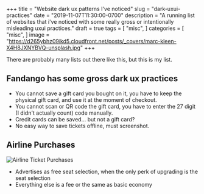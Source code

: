 +++
title = "Website dark ux patterns I've noticed"
slug = "dark-uxui-practices"
date = "2019-11-07T11:30:00-0700"
description = "A running list of websites that i've noticed with some really gross or intentionally misleading uxui practices."
draft = true
tags = [
    "misc",
]
categories = [
    "misc",
]
image = "https://d265ybhz09ikd5.cloudfront.net/posts/_covers/marc-kleen-X4H8JXNYBVQ-unsplash.jpg"
+++ 

There are probably many lists out there like this, but this is my list.

## Fandango has some gross dark ux practices

* You cannot save a gift card you bought on it, you have to keep the physical gift card, and use it at the moment of checkout.
* You cannot scan or QR code the gift card, you have to enter the 27 digit (I didn't actually count) code manually.
* Credit cards can be saved... but not a gift card?
* No easy way to save tickets offline, must screenshot.

## Airline Purchases

![Airline Ticket Purchases](https://d265ybhz09ikd5.cloudfront.net/posts/2019/11/darkux/google-american-airlines.png)
* Advertises as free seat selection, when the only perk of upgrading is the seat selection
* Everything else is a fee or the same as basic economy

